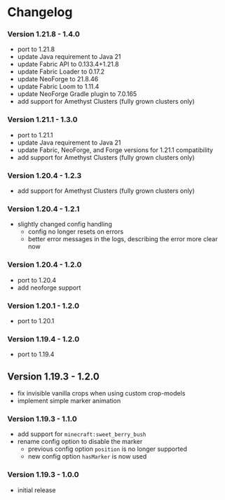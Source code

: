 # Changelog

### Version 1.21.8 - 1.4.0

- port to 1.21.8
- update Java requirement to Java 21
- update Fabric API to 0.133.4+1.21.8
- update Fabric Loader to 0.17.2
- update NeoForge to 21.8.46
- update Fabric Loom to 1.11.4
- update NeoForge Gradle plugin to 7.0.165
- add support for Amethyst Clusters (fully grown clusters only)

### Version 1.21.1 - 1.3.0

- port to 1.21.1
- update Java requirement to Java 21
- update Fabric, NeoForge, and Forge versions for 1.21.1 compatibility
- add support for Amethyst Clusters (fully grown clusters only)

### Version 1.20.4 - 1.2.3

- add support for Amethyst Clusters (fully grown clusters only)

### Version 1.20.4 - 1.2.1

- slightly changed config handling
    - config no longer resets on errors
    - better error messages in the logs, describing the error more clear now

### Version 1.20.4 - 1.2.0

- port to 1.20.4
- add neoforge support

### Version 1.20.1 - 1.2.0

- port to 1.20.1

### Version 1.19.4 - 1.2.0

- port to 1.19.4

## Version 1.19.3 - 1.2.0

- fix invisible vanilla crops when using custom crop-models
- implement simple marker animation

### Version 1.19.3 - 1.1.0

- add support for `minecraft:sweet_berry_bush`
- rename config option to disable the marker
    - previous config option `position` is no longer supported
    - new config option `hasMarker` is now used

### Version 1.19.3 - 1.0.0

- initial release
